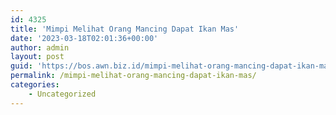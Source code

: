 ```yaml
---
id: 4325
title: 'Mimpi Melihat Orang Mancing Dapat Ikan Mas'
date: '2023-03-18T02:01:36+00:00'
author: admin
layout: post
guid: 'https://bos.awn.biz.id/mimpi-melihat-orang-mancing-dapat-ikan-mas/'
permalink: /mimpi-melihat-orang-mancing-dapat-ikan-mas/
categories:
    - Uncategorized
---
```


